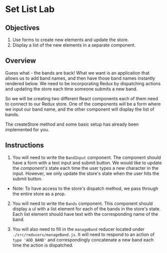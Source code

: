 # Set List Lab

## Objectives
1. Use forms to create new elements and update the store.
2. Display a list of the new elements in a separate component.

## Overview

Guess what - the bands are back! What we want is an application that allows us to add band names, and then have those band names instantly rendered below. We need to be incorporating Redux by dispatching actions and updating the store each time someone submits a new band.

So we will be creating two different React components each of them need to connect to our Redux store. One of the components will be a form where we input our band name, and the other component will display the list of bands.

The createStore method and some basic setup has already been implemented for you.

## Instructions

1. You will need to write the `BandInput` component. The component should have a form with a text input and submit button. We would like to update the *component's* state each time the user types a new character in the input. However, we only update the store's state when the user hits the submit button. 
  * Note: To have access to the store's dispatch method, we pass through the entire store as a prop.

2. You will need to write the `Bands` component. This component should display a ul with a list element for each of the bands in the store's state. Each list element should have text with the corresponding name of the band.

3. You will also need to fill in the `manageBand` reducer located under `./src/reducers/manageBand.js`. It will need to respond to an action of `type 'ADD_BAND'` and correspondingly concatenate a new band each time the action is dispatched.
